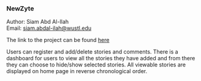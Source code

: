 ### NewZyte

Author: Siam Abd Al-Ilah  
Email: siam.abdal-ilah@wustl.edu

The link to the project can be found [here](http://ec2-52-15-37-3.us-east-2.compute.amazonaws.com/~siamabdalilah/newssite/)


Users can register and add/delete stories and comments. There is a dashboard for users to view all the stories they have added and from there they can choose to hide/show selected stories. All viewable stories are displayed on home page in reverse chronological order.



<!-- #### Creative Portion
- Added Timestamp to stories and comments. Stories are listed in reverse chronological order and comments are in chronological order
- Added a 'dashboard' page where all the stories added by the user are listed
- Users can hide stories they want publicly visible by clicking the toggle-hidden button under the story title in their dashboard. Current hidden status of stories also listed

#### Note about CSRF
I did not notice the CSRF requirement at the beginning. When I did, I was almost done, and it would be very hard to rearrange things to add the CSRF tokens. I added them where I could (like inserting and updating stories and comments) and also have some other safety measures to check if the correct user is logged in. Although I guess that might not be very helpful if the attack happens when the user is logged in.


#### Login
Two users registered and posts copied from piazza
- user: anonymous, pass: anonimity
- user: harrisonlu, pass: luharrison
 -->
